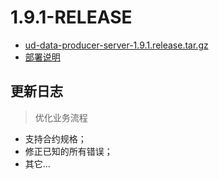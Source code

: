 # 1.9.1-RELEASE

* [ud-data-producer-server-1.9.1.release.tar.gz](ud-data-producer-server-1.9.1.release.tar.gz?raw=true)
* [部署说明](DEPLOY.md)

## 更新日志

> 优化业务流程

* 支持合约规格；
* 修正已知的所有错误；
* 其它...
